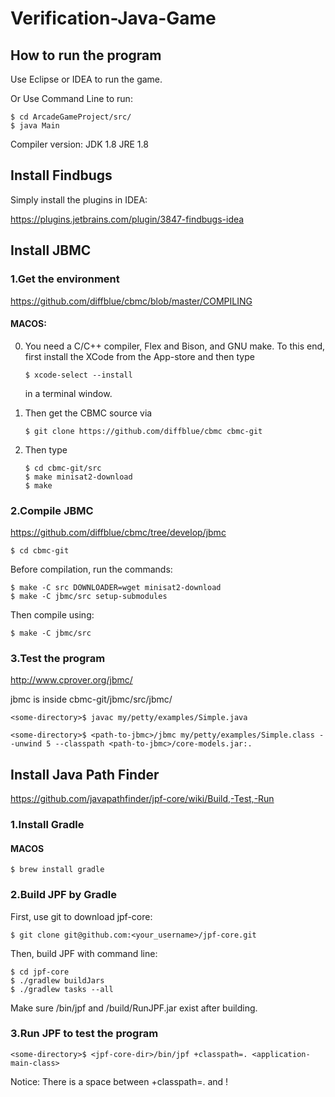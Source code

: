 # Verification-Java-Game

## How to run the program
Use Eclipse or IDEA to run the game.

Or Use Command Line to run:
```
$ cd ArcadeGameProject/src/
$ java Main
```

Compiler version: 
JDK 1.8
JRE 1.8

## Install Findbugs

Simply install the plugins in IDEA:

https://plugins.jetbrains.com/plugin/3847-findbugs-idea

## Install JBMC

### 1.Get the environment

   https://github.com/diffblue/cbmc/blob/master/COMPILING

   #### MACOS:

   0) You need a C/C++ compiler, Flex and Bison, and GNU make. To this
      end, first install the XCode from the App-store and then type
      ```
      $ xcode-select --install
      ```
      in a terminal window.

   1) Then get the CBMC source via
      ```
      $ git clone https://github.com/diffblue/cbmc cbmc-git
      ```
   2) Then type
      ```
      $ cd cbmc-git/src
      $ make minisat2-download
      $ make
      ```

### 2.Compile JBMC

   https://github.com/diffblue/cbmc/tree/develop/jbmc
   ```
   $ cd cbmc-git
   ```
   Before compilation, run the commands:
   ```
   $ make -C src DOWNLOADER=wget minisat2-download
   $ make -C jbmc/src setup-submodules
   ```
   Then compile using:
   ```
   $ make -C jbmc/src
   ```

### 3.Test the program
   
   http://www.cprover.org/jbmc/

   jbmc is inside cbmc-git/jbmc/src/jbmc/
   ```
   <some-directory>$ javac my/petty/examples/Simple.java

   <some-directory>$ <path-to-jbmc>/jbmc my/petty/examples/Simple.class --unwind 5 --classpath <path-to-jbmc>/core-models.jar:.
   ```

## Install Java Path Finder

https://github.com/javapathfinder/jpf-core/wiki/Build,-Test,-Run

### 1.Install Gradle

#### MACOS
```
$ brew install gradle
```

### 2.Build JPF by Gradle

First, use git to download jpf-core:
```
$ git clone git@github.com:<your_username>/jpf-core.git
```
Then, build JPF with command line:
```
$ cd jpf-core
$ ./gradlew buildJars
$ ./gradlew tasks --all
```
Make sure <jpf-core-dir>/bin/jpf and <jpf-core-dir>/build/RunJPF.jar exist after building.

### 3.Run JPF to test the program
```
<some-directory>$ <jpf-core-dir>/bin/jpf +classpath=. <application-main-class>
```
Notice: There is a space between +classpath=. and <application-main-class> !
